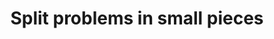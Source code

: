 ---
title : Split problems in small pieces
benefit: 5
easiness: 1
order: 1
tags:
    - Architecture
---